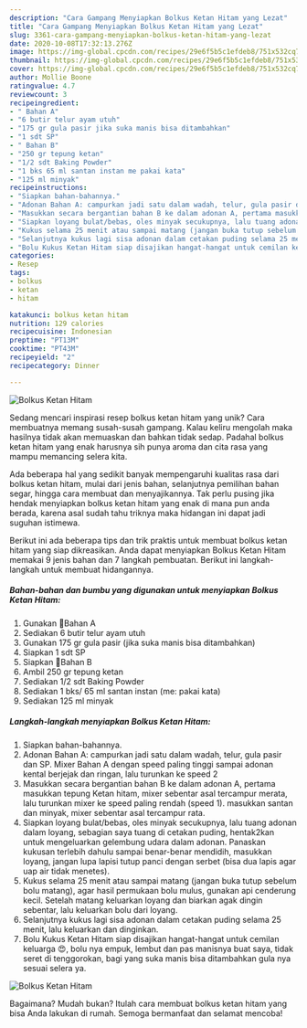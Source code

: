 ```yaml
---
description: "Cara Gampang Menyiapkan Bolkus Ketan Hitam yang Lezat"
title: "Cara Gampang Menyiapkan Bolkus Ketan Hitam yang Lezat"
slug: 3361-cara-gampang-menyiapkan-bolkus-ketan-hitam-yang-lezat
date: 2020-10-08T17:32:13.276Z
image: https://img-global.cpcdn.com/recipes/29e6f5b5c1efdeb8/751x532cq70/bolkus-ketan-hitam-foto-resep-utama.jpg
thumbnail: https://img-global.cpcdn.com/recipes/29e6f5b5c1efdeb8/751x532cq70/bolkus-ketan-hitam-foto-resep-utama.jpg
cover: https://img-global.cpcdn.com/recipes/29e6f5b5c1efdeb8/751x532cq70/bolkus-ketan-hitam-foto-resep-utama.jpg
author: Mollie Boone
ratingvalue: 4.7
reviewcount: 3
recipeingredient:
- " Bahan A"
- "6 butir telur ayam utuh"
- "175 gr gula pasir jika suka manis bisa ditambahkan"
- "1 sdt SP"
- " Bahan B"
- "250 gr tepung ketan"
- "1/2 sdt Baking Powder"
- "1 bks 65 ml santan instan me pakai kata"
- "125 ml minyak"
recipeinstructions:
- "Siapkan bahan-bahannya."
- "Adonan Bahan A: campurkan jadi satu dalam wadah, telur, gula pasir dan SP. Mixer Bahan A dengan speed paling tinggi sampai adonan kental berjejak dan ringan, lalu turunkan ke speed 2"
- "Masukkan secara bergantian bahan B ke dalam adonan A, pertama masukkan tepung Ketan hitam, mixer sebentar asal tercampur merata, lalu turunkan mixer ke speed paling rendah (speed 1). masukkan santan dan minyak, mixer sebentar asal tercampur rata."
- "Siapkan loyang bulat/bebas, oles minyak secukupnya, lalu tuang adonan dalam loyang, sebagian saya tuang di cetakan puding, hentak2kan untuk mengeluarkan gelembung udara dalam adonan. Panaskan kukusan terlebih dahulu sampai benar-benar mendidih, masukkan loyang, jangan lupa lapisi tutup panci dengan serbet (bisa dua lapis agar uap air tidak menetes)."
- "Kukus selama 25 menit atau sampai matang (jangan buka tutup sebelum bolu matang), agar hasil permukaan bolu mulus, gunakan api cenderung kecil. Setelah matang keluarkan loyang dan biarkan agak dingin sebentar, lalu keluarkan bolu dari loyang."
- "Selanjutnya kukus lagi sisa adonan dalam cetakan puding selama 25 menit, lalu keluarkan dan dinginkan."
- "Bolu Kukus Ketan Hitam siap disajikan hangat-hangat untuk cemilan keluarga 😍, bolu nya empuk, lembut dan pas manisnya buat saya, tidak seret di tenggorokan, bagi yang suka manis bisa ditambahkan gula nya sesuai selera ya."
categories:
- Resep
tags:
- bolkus
- ketan
- hitam

katakunci: bolkus ketan hitam 
nutrition: 129 calories
recipecuisine: Indonesian
preptime: "PT13M"
cooktime: "PT43M"
recipeyield: "2"
recipecategory: Dinner

---
```



![Bolkus Ketan Hitam](https://img-global.cpcdn.com/recipes/29e6f5b5c1efdeb8/751x532cq70/bolkus-ketan-hitam-foto-resep-utama.jpg)

Sedang mencari inspirasi resep bolkus ketan hitam yang unik? Cara membuatnya memang susah-susah gampang. Kalau keliru mengolah maka hasilnya tidak akan memuaskan dan bahkan tidak sedap. Padahal bolkus ketan hitam yang enak harusnya sih punya aroma dan cita rasa yang mampu memancing selera kita.

Ada beberapa hal yang sedikit banyak mempengaruhi kualitas rasa dari bolkus ketan hitam, mulai dari jenis bahan, selanjutnya pemilihan bahan segar, hingga cara membuat dan menyajikannya. Tak perlu pusing jika hendak menyiapkan bolkus ketan hitam yang enak di mana pun anda berada, karena asal sudah tahu triknya maka hidangan ini dapat jadi suguhan istimewa.




Berikut ini ada beberapa tips dan trik praktis untuk membuat bolkus ketan hitam yang siap dikreasikan. Anda dapat menyiapkan Bolkus Ketan Hitam memakai 9 jenis bahan dan 7 langkah pembuatan. Berikut ini langkah-langkah untuk membuat hidangannya.

<!--inarticleads1-->

##### Bahan-bahan dan bumbu yang digunakan untuk menyiapkan Bolkus Ketan Hitam:

1. Gunakan  🍄Bahan A
1. Sediakan 6 butir telur ayam utuh
1. Gunakan 175 gr gula pasir (jika suka manis bisa ditambahkan)
1. Siapkan 1 sdt SP
1. Siapkan  🍄Bahan B
1. Ambil 250 gr tepung ketan
1. Sediakan 1/2 sdt Baking Powder
1. Sediakan 1 bks/ 65 ml santan instan (me: pakai kata)
1. Sediakan 125 ml minyak




<!--inarticleads2-->

##### Langkah-langkah menyiapkan Bolkus Ketan Hitam:

1. Siapkan bahan-bahannya.
1. Adonan Bahan A: campurkan jadi satu dalam wadah, telur, gula pasir dan SP. Mixer Bahan A dengan speed paling tinggi sampai adonan kental berjejak dan ringan, lalu turunkan ke speed 2
1. Masukkan secara bergantian bahan B ke dalam adonan A, pertama masukkan tepung Ketan hitam, mixer sebentar asal tercampur merata, lalu turunkan mixer ke speed paling rendah (speed 1). masukkan santan dan minyak, mixer sebentar asal tercampur rata.
1. Siapkan loyang bulat/bebas, oles minyak secukupnya, lalu tuang adonan dalam loyang, sebagian saya tuang di cetakan puding, hentak2kan untuk mengeluarkan gelembung udara dalam adonan. Panaskan kukusan terlebih dahulu sampai benar-benar mendidih, masukkan loyang, jangan lupa lapisi tutup panci dengan serbet (bisa dua lapis agar uap air tidak menetes).
1. Kukus selama 25 menit atau sampai matang (jangan buka tutup sebelum bolu matang), agar hasil permukaan bolu mulus, gunakan api cenderung kecil. Setelah matang keluarkan loyang dan biarkan agak dingin sebentar, lalu keluarkan bolu dari loyang.
1. Selanjutnya kukus lagi sisa adonan dalam cetakan puding selama 25 menit, lalu keluarkan dan dinginkan.
1. Bolu Kukus Ketan Hitam siap disajikan hangat-hangat untuk cemilan keluarga 😍, bolu nya empuk, lembut dan pas manisnya buat saya, tidak seret di tenggorokan, bagi yang suka manis bisa ditambahkan gula nya sesuai selera ya.
<img src="//assets-global.cpcdn.com/assets/icons/button_play-2c75c40dde080a61004c1f40b05d8f140eaff45d7e9e6481dc71c63d2e7c4909.png" alt="Bolkus Ketan Hitam">



Bagaimana? Mudah bukan? Itulah cara membuat bolkus ketan hitam yang bisa Anda lakukan di rumah. Semoga bermanfaat dan selamat mencoba!
